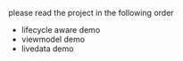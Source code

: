 please read the project in the following order
- lifecycle aware demo
- viewmodel demo
- livedata demo